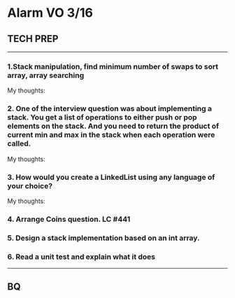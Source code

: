 # Alarm VO 3/16
## TECH PREP
---
### 1.Stack manipulation, find minimum number of swaps to sort array, array searching
My thoughts:
### 2. One of the interview question was about implementing a stack. You get a list of operations to either push or pop elements on the stack. And you need to return the product of current min and max in the stack when each operation were called.
My thoughts:
### 3. How would you create a LinkedList using any language of your choice?
My thoughts:
### 4. Arrange Coins question. LC #441
### 5. Design a stack implementation based on an int array.
### 6. Read a unit test and explain what it does

----
## BQ


